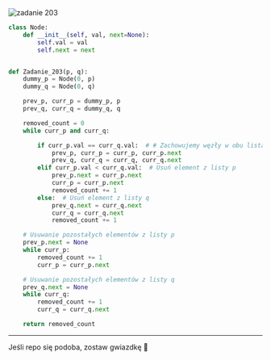 <picture>
  <source srcset="../../srt/zbior_zadan/203.png" media="(prefers-color-scheme: light)">
  <source srcset="../../srt/zbior_zadan/black_203.png" media="(prefers-color-scheme: dark)">
  <img src="../../srt/zbior_zadan/black_203.png" alt="zadanie 203">
</picture>

```python
class Node:
    def __init__(self, val, next=None):
        self.val = val
        self.next = next


def Zadanie_203(p, q):
    dummy_p = Node(0, p)
    dummy_q = Node(0, q)

    prev_p, curr_p = dummy_p, p
    prev_q, curr_q = dummy_q, q

    removed_count = 0
    while curr_p and curr_q:

        if curr_p.val == curr_q.val:  # # Zachowujemy węzły w obu listach
            prev_p, curr_p = curr_p, curr_p.next
            prev_q, curr_q = curr_q, curr_q.next
        elif curr_p.val < curr_q.val:  # Usuń element z listy p
            prev_p.next = curr_p.next
            curr_p = curr_p.next
            removed_count += 1
        else:  # Usuń element z listy q
            prev_q.next = curr_q.next
            curr_q = curr_q.next
            removed_count += 1

    # Usuwanie pozostałych elementów z listy p
    prev_p.next = None
    while curr_p:
        removed_count += 1
        curr_p = curr_p.next

    # Usuwanie pozostałych elementów z listy q
    prev_q.next = None
    while curr_q:
        removed_count += 1
        curr_q = curr_q.next

    return removed_count
```

---
Jeśli repo się podoba, zostaw gwiazdkę 🤝

